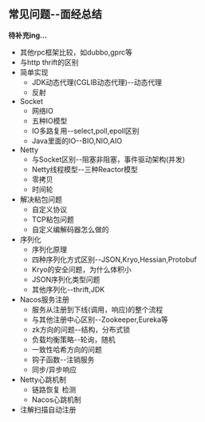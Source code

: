 ## 常见问题--面经总结

**待补充ing...**

* 其他rpc框架比较，如dubbo,gprc等
* 与http thrift的区别
* 简单实现
  * JDK动态代理(CGLIB动态代理)--动态代理
  * 反射
* Socket
  * 网络IO
  * 五种IO模型
  * IO多路复用--select,poll,epoll区别
  * Java里面的IO--BIO,NIO,AIO
* Netty
  * 与Socket区别--阻塞非阻塞，事件驱动架构(并发)
  * Netty线程模型--三种Reactor模型
  * 零拷贝
  * 时间轮
* 解决粘包问题
  * 自定义协议
  * TCP粘包问题
  * 自定义编解码器怎么做的
* 序列化
  * 序列化原理
  * 四种序列化方式区别--JSON,Kryo,Hessian,Protobuf
  * Kryo的安全问题，为什么体积小
  * JSON序列化类型问题
  * 其他序列化--thrift,JDK
* Nacos服务注册
  * 服务从注册到下线(调用，响应)的整个流程
  * 与其他注册中心区别--Zookeeper,Eureka等
  * zk方向的问题--结构，分布式锁
  * 负载均衡策略--轮询，随机
  * 一致性哈希方向的问题
  * 钩子函数--注销服务
  * 同步/异步响应
* Netty心跳机制
  * 链路恢复 检测
  * Nacos心跳机制
* 注解扫描自动注册
